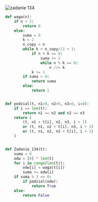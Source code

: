 <picture>
  <source srcset="../../srt/zbior_zadan/134.png" media="(prefers-color-scheme: light)">
  <source srcset="../../srt/zbior_zadan/black_134.png" media="(prefers-color-scheme: dark)">
  <img src="../../srt/zbior_zadan/black_134.png" alt="zadanie 134">
</picture>

```python
def waga(n):
    if n < 2:
        return 0
    else:
        suma = 0
        k = 2
        n_copy = n
        while k < n_copy//2 + 1:
            if n % k == 0:
                suma += 1
                while n % k == 0:
                    n //= k
            k += 1
        if suma > 0:
            return suma
        else:
            return 1


def podzial(t, n1=0, n2=0, n3=0, i=0):
    if i == len(t):
        return n1 == n2 and n2 == n3
    return (
        (t, n1 + t[i], n2, n3, i + 1)
        or (t, n1, n2 + t[i], n3, i + 1)
        or (t, n1, n2, n3 + t[i], i + 1)
    )


def Zadanie_134(t):
    suma = 0
    odw = [0] * len(t)
    for i in range(len(t)):
        odw[i] = waga(t[i])
        suma += odw[i]
    if suma % 3 == 0:
        if podzial(odw):
            return True
    else:
        return False



```
